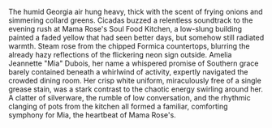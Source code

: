 The humid Georgia air hung heavy, thick with the scent of frying onions and simmering collard greens.  Cicadas buzzed a relentless soundtrack to the evening rush at Mama Rose's Soul Food Kitchen, a low-slung building painted a faded yellow that had seen better days, but somehow still radiated warmth.  Steam rose from the chipped Formica countertops, blurring the already hazy reflections of the flickering neon sign outside.  Amelia Jeannette "Mia" Dubois, her name a whispered promise of Southern grace barely contained beneath a whirlwind of activity, expertly navigated the crowded dining room.  Her crisp white uniform, miraculously free of a single grease stain, was a stark contrast to the chaotic energy swirling around her.  A clatter of silverware, the rumble of low conversation, and the rhythmic clanging of pots from the kitchen all formed a familiar, comforting symphony for Mia, the heartbeat of Mama Rose's.
